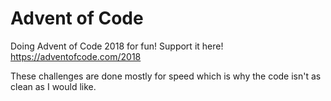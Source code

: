 # Advent of Code
Doing Advent of Code 2018 for fun! Support it here! https://adventofcode.com/2018

These challenges are done mostly for speed which is why the code isn't as clean as I would like.